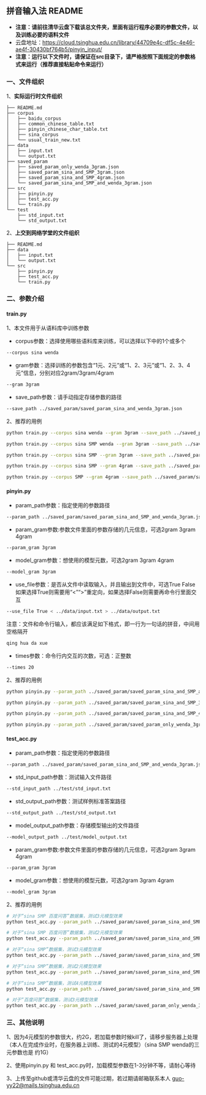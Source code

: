 ## 拼音输入法 README

- **注意：请前往清华云盘下载该总文件夹，里面有运行程序必要的参数文件，以及训练必要的语料文件**
- 云盘地址：https://cloud.tsinghua.edu.cn/library/44709e4c-df5c-4e46-ae4f-30430bf764b5/pinyin_input/
- **注意：运行以下文件时，请保证在src目录下，请严格按照下面规定的参数格式来运行（推荐直接粘贴命令来运行）**

### 一、文件组织

1、**实际运行时文件组织**

```
├── README.md
├── corpus
│   ├── baidu_corpus
│   ├── common_chinese_table.txt
│   ├── pinyin_chinese_char_table.txt
│   ├── sina_corpus
│   └── usual_train_new.txt
├── data
│   ├── input.txt
│   └── output.txt
├── saved_param
│   ├── saved_param_only_wenda_3gram.json
│   ├── saved_param_sina_and_SMP_3gram.json
│   ├── saved_param_sina_and_SMP_4gram.json
│   └── saved_param_sina_and_SMP_and_wenda_3gram.json
├── src
│   ├── pinyin.py
│   ├── test_acc.py
│   └── train.py
└── test
    ├── std_input.txt
    └── std_output.txt
```

2、**上交到网络学堂的文件组织**

```
├── README.md
├── data
│   ├── input.txt
│   └── output.txt
└── src
    ├── pinyin.py
    ├── test_acc.py
    └── train.py
```

### 二、参数介绍

#### train.py

1、本文件用于从语料库中训练参数

- corpus参数：选择使用哪些语料库来训练，可以选择以下中的1个或多个

```bash
--corpus sina wenda
```

- gram参数：选择训练的参数包含“1元、2元”或“1、2、3元”或“1、2、3、4元”信息，分别对应2gram/3gram/4gram

```bash
--gram 3gram
```

- save_path参数：请手动指定存储参数的路径

```bash
--save_path ../saved_param/saved_param_sina_and_wenda_3gram.json
```

2、推荐的用例

```bash
python train.py --corpus sina wenda --gram 3gram --save_path ../saved_param/saved_param_sina_and_wenda_3gram.json

python train.py --corpus sina SMP wenda --gram 3gram --save_path ../saved_param/saved_param_sina_and_SMP_and_wenda_3gram.json

python train.py --corpus sina SMP --gram 3gram --save_path ../saved_param/saved_param_sina_and_SMP_3gram.json

python train.py --corpus sina SMP --gram 4gram --save_path ../saved_param/saved_param_sina_and_SMP_4gram.json

python train.py --corpus SMP --gram 4gram --save_path ../saved_param/saved_param_SMP_4gram.json
```

#### pinyin.py

- param_path参数：指定使用的参数路径

```bash
--param_path ../saved_param/saved_param_sina_and_SMP_and_wenda_3gram.json
```

- param_gram参数:参数文件里面的参数存储的几元信息，可选2gram 3gram 4gram

```bash
--param_gram 3gram
```

- model_gram参数：想使用的模型元数，可选2gram 3gram 4gram

```bash
--model_gram 3gram
```

- use_file参数：是否从文件中读取输入，并且输出到文件中，可选True False 如果选择True则需要用“<”“>”重定向，如果选择False则需要再命令行里面交互

```bash
--use_file True < ../data/input.txt > ../data/output.txt
```

注意：文件和命令行输入，都应该满足如下格式，即一行为一句话的拼音，中间用空格隔开

```python
qing hua da xue
```

- times参数：命令行内交互的次数，可选：正整数

```bash
--times 20
```

2、推荐的用例

```bash
python pinyin.py --param_path ../saved_param/saved_param_sina_and_SMP_and_wenda_3gram.json --param_gram 3gram --model_gram 3gram --use_file True < ../data/input.txt > ../data/output.txt

python pinyin.py --param_path ../saved_param/saved_param_sina_and_SMP_3gram.json --param_gram 3gram --model_gram 3gram --use_file True < ../data/input.txt > ../data/output.txt

python pinyin.py --param_path ../saved_param/saved_param_sina_and_SMP_4gram.json --param_gram 4gram --model_gram 4gram --use_file True < ../data/input.txt > ../data/output.txt

python pinyin.py --param_path ../saved_param/saved_param_only_wenda_3gram.json --param_gram 3gram --model_gram 3gram --use_file True < ../data/input.txt > ../data/output.txt
```

#### test_acc.py

- param_path参数：指定使用的参数路径

```bash
--param_path ../saved_param/saved_param_sina_and_SMP_and_wenda_3gram.json
```

- std_input_path参数：测试输入文件路径

```bash
--std_input_path ../test/std_input.txt
```

- std_output_path参数：测试样例标准答案路径

```bash
--std_output_path ../test/std_output.txt
```

- model_output_path参数：存储模型输出的文件路径

```bash
--model_output_path ../test/model_output.txt
```

- param_gram参数:参数文件里面的参数存储的几元信息，可选2gram 3gram 4gram

```bash
--param_gram 3gram
```

- model_gram参数：想使用的模型元数，可选2gram 3gram 4gram

```bash
--model_gram 3gram
```

2、推荐的用例

```bash
# 对于“sina SMP 百度问答”数据集，测试3元模型效果
python test_acc.py --param_path ../saved_param/saved_param_sina_and_SMP_and_wenda_3gram.json --std_input_path ../test/std_input.txt --std_output_path ../test/std_output.txt --model_output_path ../test/model_output.txt --param_gram 3gram --model_gram 3gram 

# 对于“sina SMP 百度问答”数据集，测试2元模型效果
python test_acc.py --param_path ../saved_param/saved_param_sina_and_SMP_and_wenda_3gram.json --std_input_path ../test/std_input.txt --std_output_path ../test/std_output.txt --model_output_path ../test/model_output.txt --param_gram 3gram --model_gram 2gram  

# 对于“sina SMP”数据集，测试3元模型效果
python test_acc.py --param_path ../saved_param/saved_param_sina_and_SMP_3gram.json --std_input_path ../test/std_input.txt --std_output_path ../test/std_output.txt --model_output_path ../test/model_output.txt --param_gram 3gram --model_gram 3gram  

# 对于“sina SMP”数据集，测试2元模型效果
python test_acc.py --param_path ../saved_param/saved_param_sina_and_SMP_3gram.json --std_input_path ../test/std_input.txt --std_output_path ../test/std_output.txt --model_output_path ../test/model_output.txt --param_gram 3gram --model_gram 2gram  

# 对于“sina SMP”数据集，测试4元模型效果
python test_acc.py --param_path ../saved_param/saved_param_sina_and_SMP_4gram.json --std_input_path ../test/std_input.txt --std_output_path ../test/std_output.txt --model_output_path ../test/model_output.txt --param_gram 3gram --model_gram 4gram

# 对于“百度问答”数据集，测试3元模型效果
python test_acc.py --param_path ../saved_param/saved_param_only_wenda_3gram.json --std_input_path ../test/std_input.txt --std_output_path ../test/std_output.txt --model_output_path ../test/model_output.txt --param_gram 3gram --model_gram 3gram
```

### 三、其他说明

1、因为4元模型的参数很大，约2G，若加载参数时候kill了，请移步服务器上处理（本人在完成作业时，在服务器上训练、测试的4元模型）（sina SMP wenda的三元参数也是 约1G）

2、使用pinyin.py 和 test_acc.py时，加载模型参数在1-3分钟不等，请耐心等待

3、上传至github或清华云盘的文件可能过期，若过期请邮箱联系本人 guo-yy22@mails.tsinghua.edu.cn
